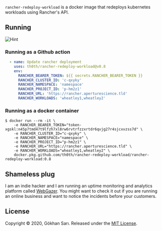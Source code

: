 `rancher-redeploy-workload` is a docker image that redeploys kubernetes workloads using Rancher's API.

## Running 

![Hint](hint.png)

### Running as a Github action

```yaml
  - name: Update rancher deployment
    uses: th0th/rancher-redeploy-workload@v0.8
    env:
      RANCHER_BEARER_TOKEN: ${{ secrets.RANCHER_BEARER_TOKEN }}
      RANCHER_CLUSTER_ID: 'c-qxyky'
      RANCHER_NAMESPACE: 'namespace'
      RANCHER_PROJECT_ID: 'p-hm2z1'
      RANCHER_URL: 'https://rancher.aperturescience.tld'
      RANCHER_WORKLOADS: 'wheatley1,wheatley2'
```

### Running as a docker container

```shell script
$ docker run --rm -it \
    -e RANCHER_BEARER_TOKEN="token-xgskl:n45p7tmd47t9lfzh7xl8rw6rvtrfzzxrtdr6qvjg27r4sjcxvzss7d" \
    -e RANCHER_CLUSTER_ID="c-qxyky" \
    -e RANCHER_NAMESPACE="namespace" \
    -e RANCHER_PROJECT_ID="p-hm2z1" \
    -e RANCHER_URL="https://rancher.aperturescience.tld" \
    -e RANCHER_WORKLOADS="wheatley1,wheatley2" \
    docker.pkg.github.com/th0th/rancher-redeploy-workload/rancher-redeploy-workload:0.8
```

## Shameless plug

I am an indie hacker and I am running an uptime monitoring and analytics platform called [WebGazer](https://www.webgazer.io). You might want to check it out if you are running an online business and want to notice the incidents before your customers.

## License

Copyright © 2020, Gökhan Sarı. Released under the [MIT License](LICENSE).
